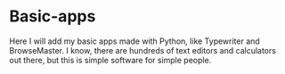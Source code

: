 # Basic-apps
Here I will add my basic apps made with Python, like Typewriter and BrowseMaster.
I know, there are hundreds of text editors and calculators out there, but this is simple software for simple people.
